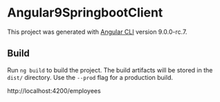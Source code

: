 # Angular9SpringbootClient

This project was generated with [Angular CLI](https://github.com/angular/angular-cli) version 9.0.0-rc.7.

## Build

Run `ng build` to build the project. The build artifacts will be stored in the `dist/` directory. Use the `--prod` flag for a production build.

http://localhost:4200/employees
